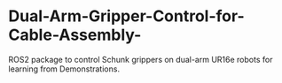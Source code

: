 # Dual-Arm-Gripper-Control-for-Cable-Assembly-
ROS2 package to control Schunk grippers on dual-arm UR16e robots for learning from Demonstrations.
